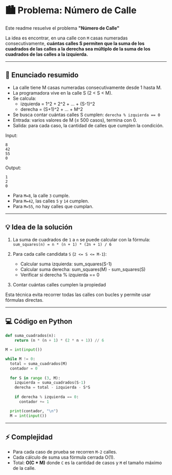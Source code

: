 # 🏙️ Problema: Número de Calle

Este readme resuelve el problema **"Número de Calle"**

La idea es encontrar, en una calle con `M` casas numeradas consecutivamente, **cuántas calles S permiten que la suma de los cuadrados de las calles a la derecha sea múltiplo de la suma de los cuadrados de las calles a la izquierda.**

---

## 📜 Enunciado resumido
- La calle tiene M casas numeradas consecutivamente desde 1 hasta M.
- La programadora vive en la calle S (2 < S < M).
- Se calcula:
  - izquierda = 1^2 + 2^2 + ... + (S-1)^2
  - derecha = (S+1)^2 + ... + M^2
- Se busca contar cuántas calles S cumplen: `derecha % izquierda == 0`
- Entrada: varios valores de M (≤ 500 casos), termina con 0.
- Salida: para cada caso, la cantidad de calles que cumplen la condición.

Input:
```
8
42
55
0
```

Output:
```
1
2
0
```
- Para `M=8`, la calle `3` cumple.
- Para `M=42`, las calles `5` y `14` cumplen.
- Para `M=55`, no hay calles que cumplan.

---

## 💡 Idea de la solución
1. La suma de cuadrados de `1` a `n` se puede calcular con la fórmula: `sum_squares(n) = n * (n + 1) * (2n + 1) / 6`
   
2. Para cada calle candidata `S` (`2 <= S <= M-1`):
   
    - Calcular suma izquierda: sum_squares(S-1)
    - Calcular suma derecha: sum_squares(M) - sum_squares(S)
    - Verificar si derecha % izquierda == 0
      
3. Contar cuántas calles cumplen la propiedad

Esta técnica evita recorrer todas las calles con bucles y permite usar fórmulas directas.

---

## 💻 Código en Python
```python
def suma_cuadrados(n):
    return (n * (n + 1) * (2 * n + 1)) // 6

M = int(input())

while M != 0:
  total = suma_cuadrados(M)
  contador = 0
  
  for S in range (3, M):
    izquierda = suma_cuadrados(S-1)
    derecha = total - izquierda - S*S
    
    if derecha % izquierda == 0:
      contador += 1

  print(contador, "\n")
  M = int(input())
```

---

## ⚡ Complejidad
- Para cada caso de prueba se recorren `M-2` calles.
- Cada cálculo de suma usa fórmula cerrada O(1).
- Total: **O(C * M)** donde `C` es la cantidad de casos y `M` el tamaño máximo de la calle.
